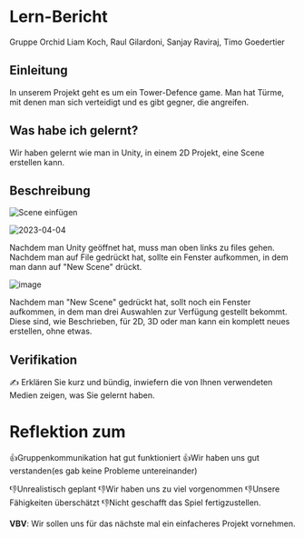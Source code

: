 # Lern-Bericht
Gruppe Orchid
Liam Koch, Raul Gilardoni, Sanjay Raviraj, Timo Goedertier

## Einleitung

In unserem Projekt geht es um ein Tower-Defence game. Man hat Türme, mit denen man sich verteidigt und es gibt gegner, die angreifen.

## Was habe ich gelernt?

Wir haben gelernt wie man in Unity, in einem 2D Projekt, eine Scene erstellen kann.


## Beschreibung
![Scene einfügen](https://user-images.githubusercontent.com/110893121/229715848-190236bd-d95e-4ef5-91bc-0e8b22606116.gif)

![2023-04-04](https://user-images.githubusercontent.com/110893121/229716205-ea75df62-c58c-429c-8678-077317786ec9.png)

Nachdem man Unity geöffnet hat, muss man oben links zu files gehen. Nachdem man auf File gedrückt hat, sollte ein Fenster aufkommen, in dem man dann auf "New Scene" drückt.


![image](https://user-images.githubusercontent.com/110893121/229716149-dbff3cc2-0760-45ef-8aa7-e5c86453d52b.png)

Nachdem man "New Scene" gedrückt hat, sollt noch ein Fenster aufkommen, in dem man drei Auswahlen zur Verfügung gestellt bekommt.
Diese sind, wie Beschrieben, für 2D, 3D oder man kann ein komplett neues erstellen, ohne etwas.


## Verifikation

✍️ Erklären Sie kurz und bündig, inwiefern die von Ihnen verwendeten Medien zeigen, was Sie gelernt haben.

# Reflektion zum 

👍Gruppenkommunikation hat gut funktioniert 
👍Wir haben uns gut verstanden(es gab keine Probleme untereinander)


👎Unrealistisch geplant
👎Wir haben uns zu viel vorgenommen 
👎Unsere Fähigkeiten überschätzt
👎Nicht geschafft das Spiel fertigzustellen.

**VBV**: Wir sollen uns für das nächste mal ein einfacheres Projekt vornehmen.
